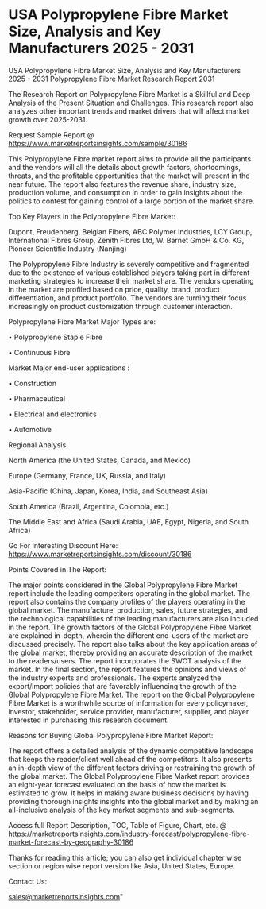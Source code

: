# USA Polypropylene Fibre Market Size, Analysis and Key Manufacturers 2025 - 2031
USA Polypropylene Fibre Market Size, Analysis and Key Manufacturers 2025 - 2031
Polypropylene Fibre Market Research Report 2031

The Research Report on Polypropylene Fibre Market is a Skillful and Deep Analysis of the Present Situation and Challenges. This research report also analyzes other important trends and market drivers that will affect market growth over 2025-2031.

Request Sample Report @ https://www.marketreportsinsights.com/sample/30186

This Polypropylene Fibre market report aims to provide all the participants and the vendors will all the details about growth factors, shortcomings, threats, and the profitable opportunities that the market will present in the near future. The report also features the revenue share, industry size, production volume, and consumption in order to gain insights about the politics to contest for gaining control of a large portion of the market share.

Top Key Players in the Polypropylene Fibre Market:

Dupont, Freudenberg, Belgian Fibers, ABC Polymer Industries, LCY Group, International Fibres Group, Zenith Fibres Ltd, W. Barnet GmbH & Co. KG, Pioneer Scientific Industry (Nanjing)

The Polypropylene Fibre Industry is severely competitive and fragmented due to the existence of various established players taking part in different marketing strategies to increase their market share. The vendors operating in the market are profiled based on price, quality, brand, product differentiation, and product portfolio. The vendors are turning their focus increasingly on product customization through customer interaction.

Polypropylene Fibre Market Major Types are:

• Polypropylene Staple Fibre

• Continuous Fibre

Market Major end-user applications :

• Construction

• Pharmaceutical

• Electrical and electronics

• Automotive

Regional Analysis

North America (the United States, Canada, and Mexico)

Europe (Germany, France, UK, Russia, and Italy)

Asia-Pacific (China, Japan, Korea, India, and Southeast Asia)

South America (Brazil, Argentina, Colombia, etc.)

The Middle East and Africa (Saudi Arabia, UAE, Egypt, Nigeria, and South Africa)

Go For Interesting Discount Here: https://www.marketreportsinsights.com/discount/30186

Points Covered in The Report:

The major points considered in the Global Polypropylene Fibre Market report include the leading competitors operating in the global market.
The report also contains the company profiles of the players operating in the global market.
The manufacture, production, sales, future strategies, and the technological capabilities of the leading manufacturers are also included in the report.
The growth factors of the Global Polypropylene Fibre Market are explained in-depth, wherein the different end-users of the market are discussed precisely.
The report also talks about the key application areas of the global market, thereby providing an accurate description of the market to the readers/users.
The report incorporates the SWOT analysis of the market. In the final section, the report features the opinions and views of the industry experts and professionals. The experts analyzed the export/import policies that are favorably influencing the growth of the Global Polypropylene Fibre Market.
The report on the Global Polypropylene Fibre Market is a worthwhile source of information for every policymaker, investor, stakeholder, service provider, manufacturer, supplier, and player interested in purchasing this research document.

Reasons for Buying Global Polypropylene Fibre Market Report:

The report offers a detailed analysis of the dynamic competitive landscape that keeps the reader/client well ahead of the competitors.
It also presents an in-depth view of the different factors driving or restraining the growth of the global market.
The Global Polypropylene Fibre Market report provides an eight-year forecast evaluated on the basis of how the market is estimated to grow.
It helps in making aware business decisions by having providing thorough insights insights into the global market and by making an all-inclusive analysis of the key market segments and sub-segments.

Access full Report Description, TOC, Table of Figure, Chart, etc. @ https://marketreportsinsights.com/industry-forecast/polypropylene-fibre-market-forecast-by-geography-30186

Thanks for reading this article; you can also get individual chapter wise section or region wise report version like Asia, United States, Europe.

Contact Us:

sales@marketreportsinsights.com"
